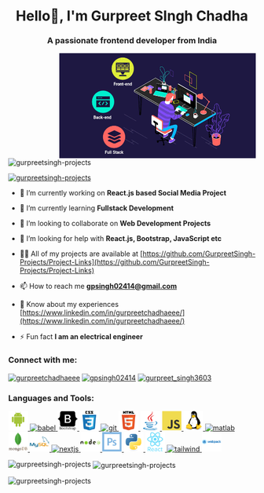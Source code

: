 <h1 align="center">Hello👋, I'm Gurpreet SIngh Chadha</h1>
<h3 align="center">A passionate frontend developer from India</h3>
<img align="right" alt="coding" width="400" src="https://github.com/GurpreetSingh-Projects/GurpreetSingh-Projects/blob/9b36319b5e3865e8aa5fb4d7d01b0898ac8859cc/1630526455370.gif">
<p align="left"> <img src="https://komarev.com/ghpvc/?username=gurpreetsingh-projects&label=Profile%20views&color=0e75b6&style=flat" alt="gurpreetsingh-projects" /> </p>

<p align="left"> <a href="https://github.com/ryo-ma/github-profile-trophy"><img src="https://github-profile-trophy.vercel.app/?username=gurpreetsingh-projects" alt="gurpreetsingh-projects" /></a> </p>

- 🔭 I’m currently working on **React.js based Social Media Project**

- 🌱 I’m currently learning **Fullstack Development**

- 👯 I’m looking to collaborate on **Web Development Projects**

- 🤝 I’m looking for help with **React.js, Bootstrap, JavaScript etc**

- 👨‍💻 All of my projects are available at [https://github.com/GurpreetSingh-Projects/Project-Links](https://github.com/GurpreetSingh-Projects/Project-Links)

- 📫 How to reach me **gpsingh02414@gmail.com**

- 📄 Know about my experiences [https://www.linkedin.com/in/gurpreetchadhaeee/](https://www.linkedin.com/in/gurpreetchadhaeee/)

- ⚡ Fun fact **I am an electrical engineer**

<h3 align="left">Connect with me:</h3>
<p align="left">
<a href="https://linkedin.com/in/gurpreetchadhaeee" target="blank"><img align="center" src="https://raw.githubusercontent.com/rahuldkjain/github-profile-readme-generator/master/src/images/icons/Social/linked-in-alt.svg" alt="gurpreetchadhaeee" height="30" width="40" /></a>
<a href="https://www.hackerrank.com/gpsingh02414" target="blank"><img align="center" src="https://raw.githubusercontent.com/rahuldkjain/github-profile-readme-generator/master/src/images/icons/Social/hackerrank.svg" alt="gpsingh02414" height="30" width="40" /></a>
<a href="https://www.leetcode.com/gurpreet_singh3603" target="blank"><img align="center" src="https://raw.githubusercontent.com/rahuldkjain/github-profile-readme-generator/master/src/images/icons/Social/leet-code.svg" alt="gurpreet_singh3603" height="30" width="40" /></a>
</p>

<h3 align="left">Languages and Tools:</h3>
<p align="left"> <a href="https://developer.android.com" target="_blank" rel="noreferrer"> <img src="https://raw.githubusercontent.com/devicons/devicon/master/icons/android/android-original-wordmark.svg" alt="android" width="40" height="40"/> </a> <a href="https://babeljs.io/" target="_blank" rel="noreferrer"> <img src="https://www.vectorlogo.zone/logos/babeljs/babeljs-icon.svg" alt="babel" width="40" height="40"/> </a> <a href="https://getbootstrap.com" target="_blank" rel="noreferrer"> <img src="https://raw.githubusercontent.com/devicons/devicon/master/icons/bootstrap/bootstrap-plain-wordmark.svg" alt="bootstrap" width="40" height="40"/> </a> <a href="https://www.w3schools.com/css/" target="_blank" rel="noreferrer"> <img src="https://raw.githubusercontent.com/devicons/devicon/master/icons/css3/css3-original-wordmark.svg" alt="css3" width="40" height="40"/> </a> <a href="https://git-scm.com/" target="_blank" rel="noreferrer"> <img src="https://www.vectorlogo.zone/logos/git-scm/git-scm-icon.svg" alt="git" width="40" height="40"/> </a> <a href="https://www.w3.org/html/" target="_blank" rel="noreferrer"> <img src="https://raw.githubusercontent.com/devicons/devicon/master/icons/html5/html5-original-wordmark.svg" alt="html5" width="40" height="40"/> </a> <a href="https://www.java.com" target="_blank" rel="noreferrer"> <img src="https://raw.githubusercontent.com/devicons/devicon/master/icons/java/java-original.svg" alt="java" width="40" height="40"/> </a> <a href="https://developer.mozilla.org/en-US/docs/Web/JavaScript" target="_blank" rel="noreferrer"> <img src="https://raw.githubusercontent.com/devicons/devicon/master/icons/javascript/javascript-original.svg" alt="javascript" width="40" height="40"/> </a> <a href="https://www.linux.org/" target="_blank" rel="noreferrer"> <img src="https://raw.githubusercontent.com/devicons/devicon/master/icons/linux/linux-original.svg" alt="linux" width="40" height="40"/> </a> <a href="https://www.mathworks.com/" target="_blank" rel="noreferrer"> <img src="https://upload.wikimedia.org/wikipedia/commons/2/21/Matlab_Logo.png" alt="matlab" width="40" height="40"/> </a> <a href="https://www.mongodb.com/" target="_blank" rel="noreferrer"> <img src="https://raw.githubusercontent.com/devicons/devicon/master/icons/mongodb/mongodb-original-wordmark.svg" alt="mongodb" width="40" height="40"/> </a> <a href="https://www.mysql.com/" target="_blank" rel="noreferrer"> <img src="https://raw.githubusercontent.com/devicons/devicon/master/icons/mysql/mysql-original-wordmark.svg" alt="mysql" width="40" height="40"/> </a> <a href="https://nextjs.org/" target="_blank" rel="noreferrer"> <img src="https://cdn.worldvectorlogo.com/logos/nextjs-2.svg" alt="nextjs" width="40" height="40"/> </a> <a href="https://nodejs.org" target="_blank" rel="noreferrer"> <img src="https://raw.githubusercontent.com/devicons/devicon/master/icons/nodejs/nodejs-original-wordmark.svg" alt="nodejs" width="40" height="40"/> </a> <a href="https://www.photoshop.com/en" target="_blank" rel="noreferrer"> <img src="https://raw.githubusercontent.com/devicons/devicon/master/icons/photoshop/photoshop-line.svg" alt="photoshop" width="40" height="40"/> </a> <a href="https://www.python.org" target="_blank" rel="noreferrer"> <img src="https://raw.githubusercontent.com/devicons/devicon/master/icons/python/python-original.svg" alt="python" width="40" height="40"/> </a> <a href="https://reactjs.org/" target="_blank" rel="noreferrer"> <img src="https://raw.githubusercontent.com/devicons/devicon/master/icons/react/react-original-wordmark.svg" alt="react" width="40" height="40"/> </a> <a href="https://tailwindcss.com/" target="_blank" rel="noreferrer"> <img src="https://www.vectorlogo.zone/logos/tailwindcss/tailwindcss-icon.svg" alt="tailwind" width="40" height="40"/> </a> <a href="https://webpack.js.org" target="_blank" rel="noreferrer"> <img src="https://raw.githubusercontent.com/devicons/devicon/d00d0969292a6569d45b06d3f350f463a0107b0d/icons/webpack/webpack-original-wordmark.svg" alt="webpack" width="40" height="40"/> </a> </p>

<p><img align="left" src="https://github-readme-stats.vercel.app/api/top-langs?username=gurpreetsingh-projects&show_icons=true&locale=en&layout=compact" alt="gurpreetsingh-projects" /></p>

<p>&nbsp;<img align="center" src="https://github-readme-stats.vercel.app/api?username=gurpreetsingh-projects&show_icons=true&locale=en" alt="gurpreetsingh-projects" /></p>

<p><img align="center" src="https://github-readme-streak-stats.herokuapp.com/?user=gurpreetsingh-projects&" alt="gurpreetsingh-projects" /></p>

